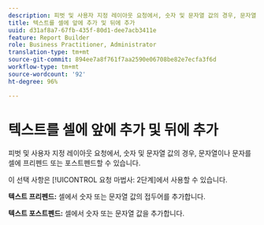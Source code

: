 ```yaml
---
description: 피벗 및 사용자 지정 레이아웃 요청에서, 숫자 및 문자열 값의 경우, 문자열이나 문자를 셀에 프리펜드 또는 포스트펜드할 수 있습니다.
title: 텍스트를 셀에 앞에 추가 및 뒤에 추가
uuid: d31af8a7-67fb-435f-80d1-dee7acb3411e
feature: Report Builder
role: Business Practitioner, Administrator
translation-type: tm+mt
source-git-commit: 894ee7a8f761f7aa2590e06708be82e7ecfa3f6d
workflow-type: tm+mt
source-wordcount: '92'
ht-degree: 96%

---
```



# 텍스트를 셀에 앞에 추가 및 뒤에 추가

피벗 및 사용자 지정 레이아웃 요청에서, 숫자 및 문자열 값의 경우, 문자열이나 문자를 셀에 프리펜드 또는 포스트펜드할 수 있습니다.

이 선택 사항은 [!UICONTROL 요청 마법사: 2단계]에서 사용할 수 있습니다.

**텍스트 프리펜드:** 셀에서 숫자 또는 문자열 값의 접두어를 추가합니다.

**텍스트 포스트펜드:** 셀에서 숫자 또는 문자열 값을 추가합니다.
